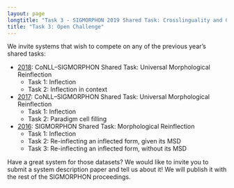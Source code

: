 ```yaml
---
layout: page
longtitle: "Task 3 - SIGMORPHON 2019 Shared Task: Crosslinguality and Context in Morphology"
title: "Task 3: Open Challenge"
---
```


We invite systems that wish to compete on any of the previous year’s shared tasks:

- [2018](../2018): CoNLL–SIGMORPHON Shared Task: Universal Morphological Reinflection
    - Task 1: Inflection
    - Task 2: Inflection in context
- [2017](../2017): CoNLL–SIGMORPHON Shared Task: Universal Morphological Reinflection
    - Task 1: Inflection
    - Task 2: Paradigm cell filling
- [2016](../2016): SIGMORPHON Shared Task: Morphological Reinflection
    - Task 1: Inflection
    - Task 2: Re-inflecting an inflected form, given its MSD
    - Task 3: Re-inflecting an inflected form, without its MSD

Have a great system for those datasets? We would like to invite you to submit a system description paper and tell us about it! We will publish it with the rest of the SIGMORPHON proceedings.

